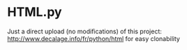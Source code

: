 HTML.py
=======

Just a direct upload (no modifications) of this project: http://www.decalage.info/fr/python/html for easy clonability
